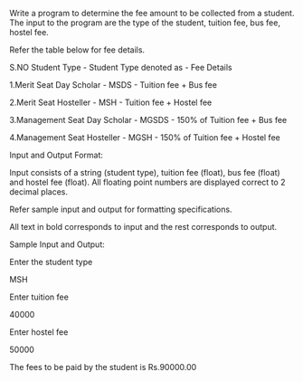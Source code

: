 Write a program to determine the fee amount to be collected from a student. The input to the program are the type of the student, tuition fee, bus fee, hostel fee.

Refer the table below for fee details.

S.NO Student Type	- Student Type denoted as	- Fee Details

1.Merit Seat Day Scholar -	MSDS	- Tuition fee + Bus fee

2.Merit Seat Hosteller -	MSH	- Tuition fee + Hostel fee

3.Management Seat Day Scholar -	MGSDS	- 150% of Tuition fee + Bus fee

4.Management Seat Hosteller -  MGSH	 - 150% of Tuition fee + Hostel fee

Input and Output Format:

Input consists of a string (student type), tuition fee (float), bus fee (float) and hostel fee (float). All floating point numbers are displayed correct to 2 decimal places.

Refer sample input and output for formatting specifications.

All text in bold corresponds to input and the rest corresponds to output.

Sample Input and Output:

Enter the student type

MSH

Enter tuition fee

40000

Enter hostel fee

50000

The fees to be paid by the student is Rs.90000.00
